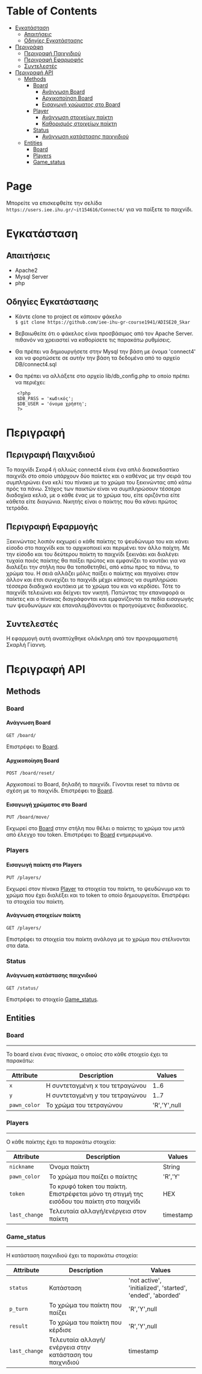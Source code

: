 Table of Contents
=================
   * [Εγκατάσταση](#εγκατάσταση)
      * [Απαιτήσεις](#απαιτήσεις)
      * [Οδηγίες Εγκατάστασης](#οδηγίες-εγκατάστασης)
   * [Περιγράφη](#περιγραφή)
      * [Περιγραφή Παιχνιδιού](#περιγραφή-παιχνιδιού)
      * [Περιγραφή Εφαρμοφής](#περιγραφή-εφαρμογής)
      * [Συντελεστές](#Συντελεστές)
   * [Περιγραφή API](#περιγραφή-api)
      * [Methods](#methods)
         * [Board](#board)
            * [Ανάγνωση Board](#ανάγνωση-board)
            * [Αρχικοποίηση Board](#αρχικοποίηση-board)
            * [Εισαγωγή χρώματος στο Board](#εισαγωγή-χρώματος-στο-board)
         * [Player](#player)
            * [Ανάγνωση στοιχείων παίκτη](#ανάγνωση-στοιχείων-παίκτη)
            * [Καθορισμός στοιχείων παίκτη](#καθορισμός-στοιχείων-παίκτη)
         * [Status](#status)
            * [Ανάγνωση κατάστασης παιχνιδιού](#ανάγνωση-κατάστασης-παιχνιδιού)
      * [Entities](#entities)
         * [Board](#board-1)
         * [Players](#players)
         * [Game_status](#game_status)


# Page
Μπορείτε να επισκεφθείτε την σελίδα `https://users.iee.ihu.gr/~it154616/Connect4/` για να παίξετε το παιχνίδι.

# Εγκατάσταση

## Απαιτήσεις

* Apache2
* Mysql Server
* php

## Οδηγίες Εγκατάστασης

* Κάντε clone το project σε κάποιον φάκελο <br/>
  `$ git clone https://github.com/iee-ihu-gr-course1941/ADISE20_Skar`

 * Βεβαιωθείτε ότι ο φάκελος είναι προσβάσιμος από τον Apache Server. πιθανόν να χρειαστεί να καθορίσετε τις παρακάτω ρυθμίσεις.

 * Θα πρέπει να δημιουργήσετε στην Mysql την βάση με όνομα 'connect4' και να φορτώσετε σε αυτήν την βάση τα δεδομένα από το αρχείο DB/connect4.sql

 * Θα πρέπει να αλλάξετε στο αρχείο lib/db_config.php το οποίο πρέπει να περιέχει:
```
    <?php
	$DB_PASS = 'κωδικός';
	$DB_USER = 'όνομα χρήστη';
    ?>
```



# Περιγραφή

## Περιγραφή Παιχνιδιού

Το παιχνίδι Σκορ4 ή αλλιώς connect4 είναι ένα απλό διασκεδαστίκο παιχνίδι στο οποίο υπάρχουν δύο παίκτες και ο καθένας με την σειρά του συμπληρώνει ένα κελί του πίνακα με το χρώμα του ξεκινώντας από κάτω πρός τα πάνω. Στόχος των παικτών είναι να συμπληρώσουν τέσσερα διαδοχίκα κελιά, με ο κάθε ένας με το χρώμα του, είτε οριζόντια είτε κάθετα είτε διαγώνια. Νικητής είναι ο παίκτης που θα κάνει πρώτος τετράδα.

## Περιγραφή Εφαρμογής

Ξεκινώντας λοιπόν εκχωρεί ο κάθε παίκτης το ψευδώνυμο του και κάνει είσοδο στο παιχνίδι και το αρχικοποιεί και περιμένει τον άλλο παίχτη. Με την είσοδο και του δεύτερου παίκτη το παιχνίδι ξεκινάει και διαλέγει τυχαία ποιός παίκτης θα παίξει πρώτος και εμφανίζει το κουτάκι για να διαλέξει την στήλη που θα τοποθετηθεί, από κάτω προς τα πάνω, το χρώμα του. Η σειά αλλάζει μόλις παίξει ο παίκτης και πηγαίνει στον άλλον και έτσι συνεχίζει το παιχνίδι μέχρι κάποιος να συμπληρώσει τέσσερα διαδιχικά κουτάκια με το χρώμα του και να κερδίσει. Τότε το παιχνίδι τελειώνει και δείχνει τον νικητή. Πατώντας την επαναφορά οι παίκτες και ο πίνακας διαγράφονται και εμφανίζονται τα πεδία εισαγωγής των ψευδωνύμων και επαναλαμβάνονται οι προηγούμενες διαδικασίες. 

## Συντελεστές
Η εφαρμογή αυτή αναπτύχθηκε ολόκληρη από τον προγραμματιστή Σκαρλή Γίαννη.

# Περιγραφή API

## Methods

### Board
#### Ανάγνωση Board

```
GET /board/
```

Επιστρέφει το [Board](#Board).

#### Αρχικοποίηση Board

```
POST /board/reset/
```

Αρχικοποιεί το Board, δηλαδή το παιχνίδι. Γίνονται reset τα πάντα σε σχέση με το παιχνίδι.
Επιστρέφει το [Board](#Board).

#### Εισαγωγή χρώματος στο Board

```
PUT /board/move/
```

Εκχωρεί στο [Board](#Board) στην στήλη που θέλει ο παίκτης το χρώμα του μετά από έλεγχο του token. Επιστρέφει το [Board](#Board) ενημερωμένο.


### Players
#### Εισαγωγή παίκτη στο Players

```
PUT /players/
```

Εκχωρεί στον πίνακα [Player](#player) τα στοιχεία του παίκτη,
το ψευδώνυμο και το χρώμα που έχει διαλέξει και το token το οποίο δημιουργείται. Επιστρέφει τα στοιχεία του παίκτη.

#### Ανάγνωση στοιχείων παίκτη

```
GET /players/
```

Επιστρέφει τα στοιχεία του παίκτη ανάλογα με το χρώμα που στέλνονται στα data.

### Status
#### Ανάγνωση κατάστασης παιχνιδιού

```
GET /status/
```

Επιστρέφει το στοιχείο [Game_status](#Game_status).


## Entities


### Board
---------

Το board είναι ένας πίνακας, ο οποίος στο κάθε στοιχείο έχει τα παρακάτω:


| Attribute                | Description                                  | Values                              |
| ------------------------ | -------------------------------------------- | ----------------------------------- |
| `x`                      | H συντεταγμένη x του τετραγώνου              | 1..6                                |
| `y`                      | H συντεταγμένη y του τετραγώνου              | 1..7                                |
| `pawn_color`             | To χρώμα του τετραγώνου                      | 'R','Y',null                        |


### Players
---------

O κάθε παίκτης έχει τα παρακάτω στοιχεία:


| Attribute                | Description                                  | Values                              |
| ------------------------ | -------------------------------------------- | ----------------------------------- |
| `nickname`               | Όνομα παίκτη                                 | String                              |
| `pawn_color`            | To χρώμα που παίζει ο παίκτης                | 'R','Y'                             |
| `token  `                | To κρυφό token του παίκτη. Επιστρέφεται μόνο τη στιγμή της εισόδου του παίκτη στο παιχνίδι | HEX |
| `last_change`             |Τελευταία αλλαγή/ενέργεια στον παίκτη         | timestamp |

### Game_status
---------

H κατάσταση παιχνιδιού έχει τα παρακάτω στοιχεία:


| Attribute                | Description                                  | Values                              |
| ------------------------ | -------------------------------------------- | ----------------------------------- |
| `status  `               | Κατάσταση             | 'not active', 'initialized', 'started', 'ended', 'aborded'     |
| `p_turn`                 | To χρώμα του παίκτη που παίζει        | 'R','Y',null                              |
| `result`                 |  To χρώμα του παίκτη που κέρδισε |'R','Y',null                              |
| `last_change`            | Τελευταία αλλαγή/ενέργεια στην κατάσταση του παιχνιδιού         | timestamp |
